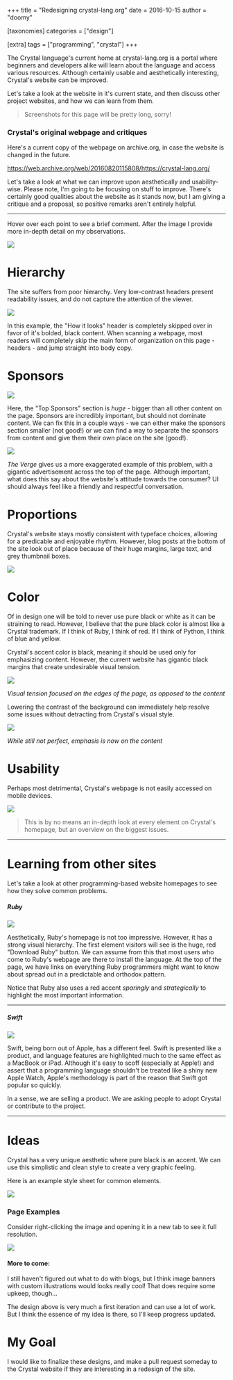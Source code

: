 +++
title = "Redesigning crystal-lang.org"
date = 2016-10-15
author = "doomy"

[taxonomies]
categories = ["design"]

[extra]
tags = ["programming", "crystal"]
+++

The Crystal language's current home at crystal-lang.org is a portal where beginners and developers alike will learn about the language and access various resources.  Although certainly usable and aesthetically interesting, Crystal's website can be improved.

Let's take a look at the website in it's current state, and then discuss other project websites, and how we can learn from them.

> Screenshots for this page will be pretty long, sorry!

### Crystal's original webpage and critiques

Here's a current copy of the webpage on archive.org, in case the website is changed in the future.

https://web.archive.org/web/20160820115808/https://crystal-lang.org/

Let's take a look at what we can improve upon aesthetically and usability-wise.  Please note, I'm going to be focusing on stuff to improve.  There's certainly good qualities about the website as it stands now, but I am giving a critique and a proposal, so positive remarks aren't entirely helpful.

---

Hover over each point to see a brief comment.  After the image I provide more in-depth detail on my observations.

<img src="/images/redesigning-crystal-lang-org/full-page.png" class="jnote" data-jnote='[{"x":0.248046875,"y":0.18754532269760696,"title":"Hierarchy","caption":"Low-contrast headers present readability issues, and do not capture the attention of the viewer."},{"x":0.4970703125,"y":0.3374123761179599,"title":"Grey gore","caption":"It is very difficult to make grey icons on a half-grey background look good!"},{"x":0.2236328125,"y":0.512901861252115,"title":"Repetition and Spacing","caption":"Blog entries are super-spacy and do not have the same visual style as the rest of the site."},{"x":0.12,"y":0.12421440657481267,"title":"Contrast","caption":"The site has gigantic black margins that create undesirable visual tension and focus the user away from content."},{"x":0.15234375,"y":0.01954919023446942,"title":"Not responsive","caption":"The current website is not responsive, and does not appear well on mobile devices."},{"x":0.552734375,"y":0.6601099830795262,"title":"...and it keeps going","caption":"Blog content takes up a huge amount of space for the little information it provides up front."}]' />

Hierarchy 
===

The site suffers from poor hierarchy.  Very low-contrast headers present readability issues, and do not capture the attention of the viewer.

![](/images/redesigning-crystal-lang-org/Capture.PNG)

In this example, the "How it looks" header is completely skipped over in favor of it's bolded, black content.  When scanning a webpage, most readers will completely skip the main form of organization on this page - headers - and jump straight into body copy.

Sponsors
===

![](/images/redesigning-crystal-lang-org/2.PNG)

Here, the "Top Sponsors" section is *huge* - bigger than all other content on the page.  Sponsors are incredibly important, but should not dominate content.  We can fix this in a couple ways - we can either make the sponsors section smaller (not good!) or we can find a way to separate the sponsors from content and give them their own place on the site (good!).

![](/images/redesigning-crystal-lang-org/the-verge.PNG)

*The Verge* gives us a more exaggerated example of this problem, with a gigantic advertisement across the top of the page.  Although important, what does this say about the website's attitude towards the consumer?  UI should always feel like a friendly and respectful conversation.

Proportions
===

Crystal's website stays mostly consistent with typeface choices, allowing for a predicable and enjoyable rhythm.  However,  blog posts at the bottom of the site look out of place because of their huge margins, large text, and grey thumbnail boxes.

![](/images/redesigning-crystal-lang-org/proportions-1.png)

Color
===

Of in design one will be told to never use pure black or white as it can be straining to read.  However, I believe that the pure black color is almost like a Crystal trademark.  If I think of Ruby, I think of red.  If I think of Python, I think of blue and yellow.   

Crystal's accent color is black, meaning it should be used only for emphasizing content.  However, the current website has gigantic black margins that create undesirable visual tension.

![](/images/redesigning-crystal-lang-org/visual.PNG)

*Visual tension focused on the edges of the page, as opposed to the content*

Lowering the contrast of the background can immediately help resolve some issues without detracting from Crystal's visual style.

![](/images/redesigning-crystal-lang-org/visual-2.png)

*While still not perfect, emphasis is now on the content*

Usability
===

Perhaps most detrimental, Crystal's webpage is not easily accessed on mobile devices. 

![](/images/redesigning-crystal-lang-org/usability.PNG)

> This is by no means an in-depth look at every element on Crystal's homepage, but an overview on the biggest issues.

---

Learning from other sites
===

Let's take a look at other programming-based website homepages to see how they solve common problems.

##### Ruby

![](/images/redesigning-crystal-lang-org/ruby.PNG)

Aesthetically, Ruby's homepage is not too impressive.  However, it has a strong visual hierarchy.  The first element visitors will see is the huge, red "Download Ruby" button.  We can assume from this that most users who come to Ruby's webpage are there to install the language.  At the top of the page, we have links on everything Ruby programmers might want to know about spread out in a predictable and orthodox pattern.

Notice that Ruby also uses a red accent *sparingly* and *strategically* to highlight the most important information.

---

##### Swift

![](/images/redesigning-crystal-lang-org/apple.PNG)

Swift, being born out of Apple, has a different feel.  Swift is presented like a product, and language features are highlighted much to the same effect as a MacBook or iPad.  Although it's easy to scoff (especially at Apple!) and assert that a programming language shouldn't be treated like a shiny new Apple Watch, Apple's methodology is part of the reason that Swift got popular so quickly.

In a sense, we are selling a product.  We are asking people to adopt Crystal or contribute to the project.

-----

Ideas
====

Crystal has a very unique aesthetic where pure black is an accent.  We can use this simplistic and clean style to create a very graphic feeling.

Here is an example style sheet for common elements.

![](/images/redesigning-crystal-lang-org/redesigns-02-3.png)

### Page Examples

Consider right-clicking the image and opening it in a new tab to see it full resolution.

![](/images/redesigning-crystal-lang-org/rerere.png)

#### More to come:

I still haven't figured out what to do with blogs, but I think image banners with custom illustrations would looks really cool!  That does require some upkeep, though...

The design above is very much a first iteration and can use a lot of work.  But I think the essence of my idea is there, so I'll keep progress updated.

My Goal
======

I would like to finalize these designs, and make a pull request someday to the Crystal website if they are interesting in a redesign of the site.